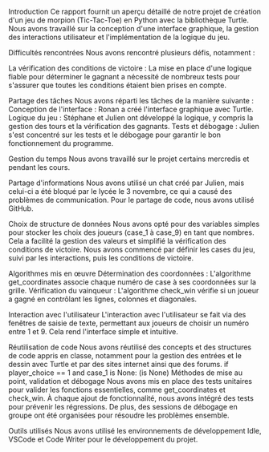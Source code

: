 Introduction Ce rapport fournit un aperçu détaillé de notre projet de création d'un jeu de morpion (Tic-Tac-Toe) en Python avec la bibliothèque Turtle. Nous avons travaillé sur la conception d'une interface graphique, la gestion des interactions utilisateur et l'implémentation de la logique du jeu.

Difficultés rencontrées Nous avons rencontré plusieurs défis, notamment :

La vérification des conditions de victoire : La mise en place d'une logique fiable pour déterminer le gagnant a nécessité de nombreux tests pour s'assurer que toutes les conditions étaient bien prises en compte.

Partage des tâches Nous avons réparti les tâches de la manière suivante :
Conception de l'interface : Ronan a créé l'interface graphique avec Turtle.
Logique du jeu : Stéphane et Julien ont développé la logique, y compris la gestion des tours et la vérification des gagnants.
Tests et débogage : Julien s'est concentré sur les tests et le débogage pour garantir le bon fonctionnement du programme.

Gestion du temps Nous avons travaillé sur le projet certains mercredis et pendant les cours.

Partage d'informations Nous avons utilisé un chat créé par Julien, mais celui-ci a été bloqué par le lycée le 3 novembre, ce qui a causé des problèmes de communication. Pour le partage de code, nous avons utilisé GitHub.

Choix de structure de données Nous avons opté pour des variables simples pour stocker les choix des joueurs (case_1 à case_9) en tant que nombres. Cela a facilité la gestion des valeurs et simplifié la vérification des conditions de victoire. Nous avons commencé par définir les cases du jeu, suivi par les interactions, puis les conditions de victoire.

Algorithmes mis en œuvre
Détermination des coordonnées : L'algorithme get_coordinates associe chaque numéro de case à ses coordonnées sur la grille.
Vérification du vainqueur : L'algorithme check_win vérifie si un joueur a gagné en contrôlant les lignes, colonnes et diagonales.

Interaction avec l'utilisateur L'interaction avec l'utilisateur se fait via des fenêtres de saisie de texte, permettant aux joueurs de choisir un numéro entre 1 et 9. Cela rend l'interface simple et intuitive.

Réutilisation de code Nous avons réutilisé des concepts et des structures de code appris en classe, notamment pour la gestion des entrées et le dessin avec Turtle et par des sites internet ainsi que des forums. 
if player_choice == 1 and case_1 is None: (is None)
Méthodes de mise au point, validation et débogage Nous avons mis en place des tests unitaires pour valider les fonctions essentielles, comme get_coordinates et check_win. À chaque ajout de fonctionnalité, nous avons intégré des tests pour prévenir les régressions. De plus, des sessions de débogage en groupe ont été organisées pour résoudre les problèmes ensemble.

Outils utilisés Nous avons utilisé les environnements de développement Idle, VSCode et Code Writer pour le développement du projet.
